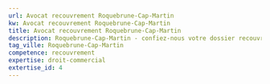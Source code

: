 ```yaml
---
url: Avocat recouvrement Roquebrune-Cap-Martin
kw: Avocat recouvrement Roquebrune-Cap-Martin
title: Avocat recouvrement Roquebrune-Cap-Martin
description: Roquebrune-Cap-Martin - confiez-nous votre dossier recouvrement
tag_ville: Roquebrune-Cap-Martin
competence: recouvrement
expertise: droit-commercial
extertise_id: 4
---
```

